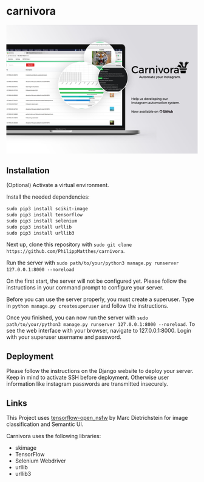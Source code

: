 # carnivora

![Showcase](MOCKUP.jpg?raw=true "DragTimer App")

## Installation
(Optional) Activate a virtual environment.

Install the needed dependencies:
```
sudo pip3 install scikit-image
sudo pip3 install tensorflow
sudo pip3 install selenium
sudo pip3 install urllib
sudo pip3 install urllib3
```

Next up, clone this repository with `sudo git clone https://github.com/PhilippMatthes/carnivora`.

Run the server with `sudo path/to/your/python3 manage.py runserver 127.0.0.1:8000 --noreload`

On the first start, the server will not be configured yet. Please follow the instructions in your command prompt to configure your server.

Before you can use the server properly, you must create a superuser. Type in `python manage.py createsuperuser` and follow the instructions.

Once you finished, you can now run the server with `sudo path/to/your/python3 manage.py runserver 127.0.0.1:8000 --noreload`. To see the web interface with your browser, navigate to 127.0.0.1:8000. Login with your superuser username and password.

## Deployment
Please follow the instructions on the Django website to deploy your server. Keep in mind to activate SSH before deployment. Otherwise user information like instagram passwords are transmitted insecurely.

## Links

This Project uses [tensorflow-open_nsfw](https://github.com/mdietrichstein/tensorflow-open_nsfw) by Marc Dietrichstein
for image classification and Semantic UI.

Carnivora uses the following libraries:
- skimage
- TensorFlow
- Selenium Webdriver
- urllib
- urllib3
